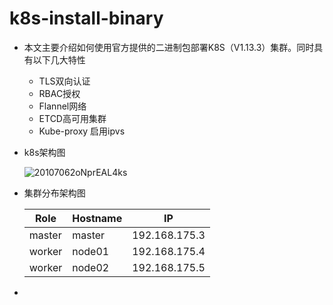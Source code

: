 # k8s-install-binary

- 本文主要介绍如何使用官方提供的二进制包部署K8S（V1.13.3）集群。同时具有以下几大特性

  - TLS双向认证
  - RBAC授权
  - Flannel网络
  - ETCD高可用集群
  - Kube-proxy 启用ipvs

- k8s架构图

  ![20107062oNprEAL4ks](C:\Users\86180\Desktop\20107062oNprEAL4ks.png)



* 集群分布架构图

  | Role   | Hostname | IP            |
  | ------ | -------- | ------------- |
  | master | master   | 192.168.175.3 |
  | worker | node01   | 192.168.175.4 |
  | worker | node02   | 192.168.175.5 |

* 